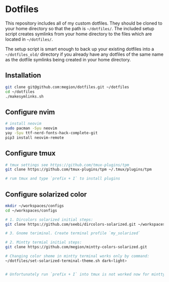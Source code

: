 Dotfiles
========
This repository includes all of my custom dotfiles.  They should be cloned to
your home directory so that the path is `~/dotfiles/`.  The included setup
script creates symlinks from your home directory to the files which are located
in `~/dotfiles/`.

The setup script is smart enough to back up your existing dotfiles into a
`~/dotfiles_old/` directory if you already have any dotfiles of the same name as
the dotfile symlinks being created in your home directory.

Installation
------------

``` bash
git clone git@github.com:megion/dotfiles.git ~/dotfiles
cd ~/dotfiles
./makesymlinks.sh
```

Configure nvim
--------------

``` bash
# install neovim
sudo pacman -Syu neovim
yay -Syu ttf-nerd-fonts-hack-complete-git
pip3 install neovim-remote
```

Configure tmux
--------------

``` bash
# tmux settings see https://github.com/tmux-plugins/tpm
git clone https://github.com/tmux-plugins/tpm ~/.tmux/plugins/tpm

# rum tmux and type `prefix + I` to install plugins
```

Configure solarized color
-------------------------

``` bash
mkdir ~/workspaces/configs
cd ~/workspaces/configs

# 1. Dircolors solarized initial steps:
git clone https://github.com/seebi/dircolors-solarized.git ~/workspaces/configs/dircolors-solarized

# 3. Gnome teriminal. Create terminal profile `my_solarized`

# 2. Mintty termial initial steps:
git clone https://github.com/megion/mintty-colors-solarized.git 

# Changing color sheme in mintty terminal works only by command:
~/dotfiles/set-solarized-terminal-theme.sh dark<light>


# Unfortunately run `prefix + I` into tmux is not worked now for mintty.
```
